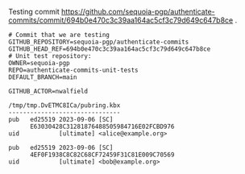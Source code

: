 Testing commit https://github.com/sequoia-pgp/authenticate-commits/commit/694b0e470c3c39aa164ac5cf3c79d649c647b8ce .

```text
# Commit that we are testing
GITHUB_REPOSITORY=sequoia-pgp/authenticate-commits
GITHUB_HEAD_REF=694b0e470c3c39aa164ac5cf3c79d649c647b8ce
# Unit test repository:
OWNER=sequoia-pgp
REPO=authenticate-commits-unit-tests
DEFAULT_BRANCH=main

GITHUB_ACTOR=nwalfield

/tmp/tmp.DvETMC8ICa/pubring.kbx
-------------------------------
pub   ed25519 2023-09-06 [SC]
      E63030428C31281876488505984716E02FCBD976
uid           [ultimate] <alice@example.org>

pub   ed25519 2023-09-06 [SC]
      4EF0F1938C8C82C68CF72459F31C81E009C70569
uid           [ultimate] <bob@example.org>
```
